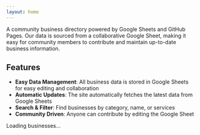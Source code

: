 ```yaml
---
layout: home
---
```


A community business directory powered by Google Sheets and GitHub Pages. Our data is sourced from a collaborative Google Sheet, making it easy for community members to contribute and maintain up-to-date business information.

## Features

- **Easy Data Management**: All business data is stored in Google Sheets for easy editing and collaboration
- **Automatic Updates**: The site automatically fetches the latest data from Google Sheets
- **Search & Filter**: Find businesses by category, name, or services
- **Community Driven**: Anyone can contribute by editing the Google Sheet

<div id="businesses-container">
  <div class="loading">Loading businesses...</div>
</div>

<script src="{{ site.baseurl }}/assets/js/businesses.js"></script>
